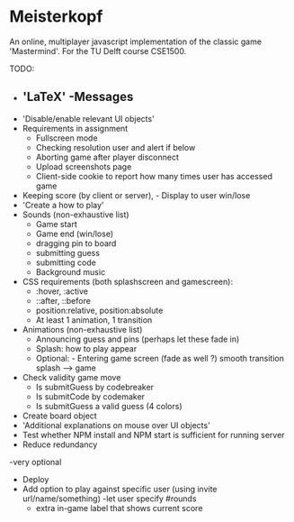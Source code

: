 # Meisterkopf
An online, multiplayer javascript implementation of the classic game 'Mastermind'. For the TU Delft course CSE1500.

TODO:

- 'LaTeX'
    -Messages
    -
- 'Disable/enable relevant UI objects'
- Requirements in assignment
    - Fullscreen mode
    - Checking resolution user and alert if below
    - Aborting game after player disconnect
    - Upload screenshots page
    - Client-side cookie to report how many times user has accessed game
- Keeping score (by client or server), - Display to user win/lose
- 'Create a how to play'
- Sounds (non-exhaustive list)
    - Game start
    - Game end (win/lose)
    - dragging pin to board
    - submitting guess
    - submitting code
    - Background music
- CSS requirements (both splashscreen and gamescreen):
    - :hover, :active
    - ::after, ::before
    - position:relative, position:absolute
    - At least 1 animation, 1 transition
- Animations (non-exhaustive list)
    - Announcing guess and pins (perhaps let these fade in)
    - Splash: how to play appear
    - Optional: - Entering game screen (fade as well ?) smooth transition splash --> game
- Check validity game move
    - Is submitGuess by codebreaker
    - Is submitCode by codemaker
    - Is submitGuess a valid guess (4 colors)
- Create board object
- 'Additional explanations on mouse over UI objects'
- Test whether NPM install and NPM start is sufficient for running server
- Reduce redundancy

-very optional
- Deploy
- Add option to play against specific user (using invite url/name/something)
    -let user specify #rounds
    - extra in-game label that shows current score